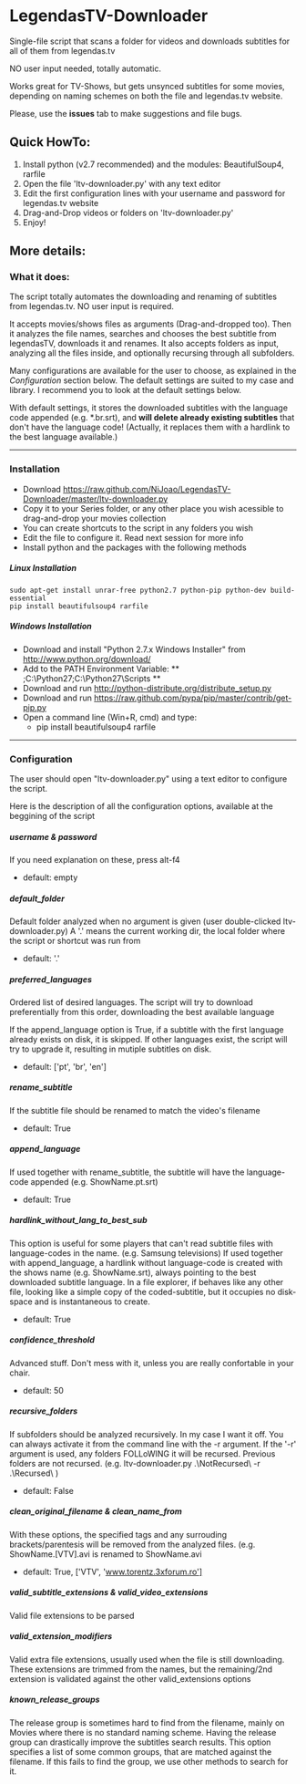 LegendasTV-Downloader
=======================

Single-file script that scans a folder for videos and downloads subtitles for all of them from legendas.tv

NO user input needed, totally automatic.

Works great for TV-Shows, but gets unsynced subtitles for some movies, depending on naming schemes on both the file and legendas.tv website.

Please, use the **issues** tab to make suggestions and file bugs.

## Quick HowTo:

1. Install python (v2.7 recommended) and the modules: BeautifulSoup4, rarfile
2. Open the file 'ltv-downloader.py' with any text editor
3. Edit the first configuration lines with your username and password for legendas.tv website
4. Drag-and-Drop videos or folders on 'ltv-downloader.py'
5. Enjoy!


## More details:

### What it does:

The script totally automates the downloading and renaming of subtitles from legendas.tv.
NO user input is required.

It accepts movies/shows files as arguments (Drag-and-dropped too).
Then it analyzes the file names, searches and chooses the best subtitle from legendasTV, downloads it and renames.
It also accepts folders as input, analyzing all the files inside, and optionally recursing through all subfolders.

Many configurations are available for the user to choose, as explained in the *Configuration* section below.
The default settings are suited to my case and library.
I recommend you to look at the default settings below.

With default settings, it stores the downloaded subtitles with the language code appended (e.g. \*.br.srt),
and **will delete already existing subtitles** that don't have the language code!
(Actually, it replaces them with a hardlink to the best language available.)

____

### Installation

* Download https://raw.github.com/NiJoao/LegendasTV-Downloader/master/ltv-downloader.py
* Copy it to your Series folder, or any other place you wish acessible to drag-and-drop your movies collection
* You can create shortcuts to the script in any folders you wish
* Edit the file to configure it. Read next session for more info
* Install python and the packages with the following methods

##### Linux Installation

    sudo apt-get install unrar-free python2.7 python-pip python-dev build-essential
    pip install beautifulsoup4 rarfile

##### Windows Installation

* Download and install "Python 2.7.x Windows Installer" from http://www.python.org/download/
* Add to the PATH Environment Variable: ** ;C:\Python27;C:\Python27\Scripts **
* Download and run http://python-distribute.org/distribute_setup.py
* Download and run https://raw.github.com/pypa/pip/master/contrib/get-pip.py
* Open a command line (Win+R, cmd) and type:
  * pip install beautifulsoup4 rarfile

____

### Configuration

The user should open "ltv-downloader.py" using a text editor to configure the script.

Here is the description of all the configuration options, available at the beggining of the script

##### username & password

If you need explanation on these, press alt-f4
* default: empty

##### default_folder

Default folder analyzed when no argument is given (user double-clicked ltv-downloader.py)
A '.' means the current working dir, the local folder where the script or shortcut was run from
* default: '.'

##### preferred_languages

Ordered list of desired languages.
The script will try to download preferentially from this order, downloading the best available language

If the append_language option is True, if a subtitle with the first language already exists on disk, it is skipped.
If other languages exist, the script will try to upgrade it, resulting in mutiple subtitles on disk.
* default: ['pt', 'br', 'en']

##### rename_subtitle 

If the subtitle file should be renamed to match the video's filename
* default: True

##### append_language 

If used together with rename_subtitle, the subtitle will have the language-code appended (e.g. ShowName.pt.srt)
* default: True

##### hardlink_without_lang_to_best_sub

This option is useful for some players that can't read subtitle files with language-codes in the name. (e.g. Samsung televisions)
If used together with append_language, a hardlink without language-code is created with the shows name (e.g. ShowName.srt), always pointing to the best downloaded subtitle language.
In a file explorer, if behaves like any other file, looking like a simple copy of the coded-subtitle, but it occupies no disk-space and is instantaneous to create.
* default: True

##### confidence_threshold 

Advanced stuff. Don't mess with it, unless you are really confortable in your chair.
* default: 50

##### recursive_folders 

If subfolders should be analyzed recursively.
In my case I want it off. You can always activate it from the command line with the -r argument.
If the '-r' argument is used, any folders FOLLoWING it will be recursed. Previous folders are not recursed.
(e.g. ltv-downloader.py .\NotRecursed\ -r .\Recursed\ )
* default: False

##### clean_original_filename & clean_name_from  

With these options, the specified tags and any surrouding brackets/parentesis will be removed from the analyzed files.
(e.g. ShowName.[VTV].avi is renamed to ShowName.avi
* default: True, ['VTV', 'www.torentz.3xforum.ro']

##### valid_subtitle_extensions & valid_video_extensions

Valid file extensions to be parsed

##### valid_extension_modifiers

Valid extra file extensions, usually used when the file is still downloading.
These extensions are trimmed from the names, but the remaining/2nd extension is validated against the other valid_extensions options

##### known_release_groups

The release group is sometimes hard to find from the filename, mainly on Movies where there is no standard naming scheme.
Having the release group can drastically improve the subtitles search results.
This option specifies a list of some common groups, that are matched against the filename.
If this fails to find the group, we use other methods to search for it.
